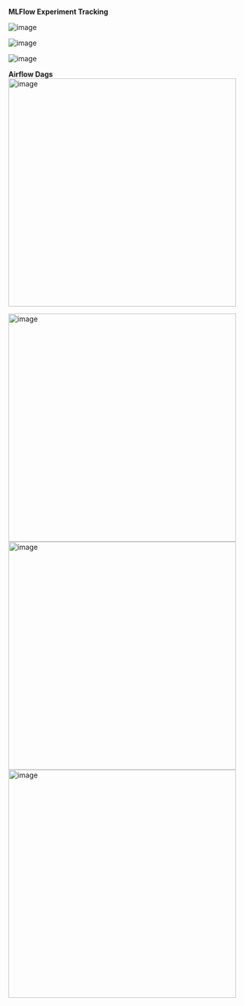 **MLFlow Experiment Tracking** 

![image](https://github.com/user-attachments/assets/8bef0209-7cda-4e4e-a90d-846e1056b591)

![image](https://github.com/user-attachments/assets/3b0f5643-9357-4907-b49d-5c5f1175813d)

![image](https://github.com/user-attachments/assets/d1c1f9ce-9078-4af4-a7e4-77fb80956422)

**Airflow Dags**
<img width="452" alt="image" src="https://github.com/user-attachments/assets/5268f756-1879-4d17-8649-425d35823e37" />

<img width="452" alt="image" src="https://github.com/user-attachments/assets/6518a736-d55d-4023-a006-879f9b525652" />

<img width="452" alt="image" src="https://github.com/user-attachments/assets/1b2a235f-1623-4dd1-a5d8-99307f098025" />

<img width="452" alt="image" src="https://github.com/user-attachments/assets/347299a7-7a9e-46be-a009-3bce32a70043" />















